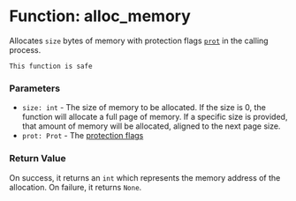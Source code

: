 # Function: alloc_memory

Allocates `size` bytes of memory with protection flags [`prot`](./objects-prot.md) in the calling process.

```admonish success title=""
This function is safe
```

### Parameters
- `size: int` - The size of memory to be allocated. If the size is 0, the function will allocate a full page of memory. If a specific size is provided, that amount of memory will be allocated, aligned to the next page size.
- `prot: Prot` - The [protection flags](./objects-prot.md)

### Return Value
On success, it returns an `int` which represents the memory address of the allocation. On failure, it returns `None`.
